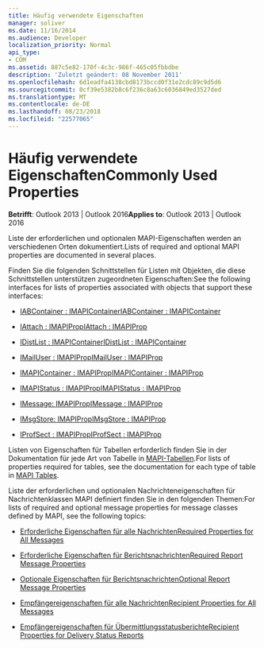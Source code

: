 ```yaml
---
title: Häufig verwendete Eigenschaften
manager: soliver
ms.date: 11/16/2014
ms.audience: Developer
localization_priority: Normal
api_type:
- COM
ms.assetid: 887c5e82-170f-4c3c-986f-465c05fbbdbe
description: 'Zuletzt geändert: 08 November 2011'
ms.openlocfilehash: 6d1eadfa4138cbd8173bccd0f31e2cdc89c9d5d6
ms.sourcegitcommit: 0cf39e5382b8c6f236c8a63c6036849ed3527ded
ms.translationtype: MT
ms.contentlocale: de-DE
ms.lasthandoff: 08/23/2018
ms.locfileid: "22577065"
---
```

# <a name="commonly-used-properties"></a><span data-ttu-id="42486-103">Häufig verwendete Eigenschaften</span><span class="sxs-lookup"><span data-stu-id="42486-103">Commonly Used Properties</span></span>

 
  
<span data-ttu-id="42486-104">**Betrifft**: Outlook 2013 | Outlook 2016</span><span class="sxs-lookup"><span data-stu-id="42486-104">**Applies to**: Outlook 2013 | Outlook 2016</span></span> 
  
<span data-ttu-id="42486-105">Liste der erforderlichen und optionalen MAPI-Eigenschaften werden an verschiedenen Orten dokumentiert.</span><span class="sxs-lookup"><span data-stu-id="42486-105">Lists of required and optional MAPI properties are documented in several places.</span></span>
  
<span data-ttu-id="42486-106">Finden Sie die folgenden Schnittstellen für Listen mit Objekten, die diese Schnittstellen unterstützen zugeordneten Eigenschaften:</span><span class="sxs-lookup"><span data-stu-id="42486-106">See the following interfaces for lists of properties associated with objects that support these interfaces:</span></span>
  
- [<span data-ttu-id="42486-107">IABContainer : IMAPIContainer</span><span class="sxs-lookup"><span data-stu-id="42486-107">IABContainer : IMAPIContainer</span></span>](iabcontainerimapicontainer.md)
    
- [<span data-ttu-id="42486-108">IAttach : IMAPIProp</span><span class="sxs-lookup"><span data-stu-id="42486-108">IAttach : IMAPIProp</span></span>](iattachimapiprop.md)
    
- [<span data-ttu-id="42486-109">IDistList : IMAPIContainer</span><span class="sxs-lookup"><span data-stu-id="42486-109">IDistList : IMAPIContainer</span></span>](idistlistimapicontainer.md)
    
- [<span data-ttu-id="42486-110">IMailUser : IMAPIProp</span><span class="sxs-lookup"><span data-stu-id="42486-110">IMailUser : IMAPIProp</span></span>](imailuserimapiprop.md)
    
- [<span data-ttu-id="42486-111">IMAPIContainer : IMAPIProp</span><span class="sxs-lookup"><span data-stu-id="42486-111">IMAPIContainer : IMAPIProp</span></span>](imapicontainerimapiprop.md)
    
- [<span data-ttu-id="42486-112">IMAPIStatus : IMAPIProp</span><span class="sxs-lookup"><span data-stu-id="42486-112">IMAPIStatus : IMAPIProp</span></span>](imapistatusimapiprop.md)
    
- [<span data-ttu-id="42486-113">IMessage: IMAPIProp</span><span class="sxs-lookup"><span data-stu-id="42486-113">IMessage : IMAPIProp</span></span>](imessageimapiprop.md)
    
- [<span data-ttu-id="42486-114">IMsgStore: IMAPIProp</span><span class="sxs-lookup"><span data-stu-id="42486-114">IMsgStore : IMAPIProp</span></span>](imsgstoreimapiprop.md)
    
- [<span data-ttu-id="42486-115">IProfSect : IMAPIProp</span><span class="sxs-lookup"><span data-stu-id="42486-115">IProfSect : IMAPIProp</span></span>](iprofsectimapiprop.md)
    
<span data-ttu-id="42486-116">Listen von Eigenschaften für Tabellen erforderlich finden Sie in der Dokumentation für jede Art von Tabelle in [MAPI-Tabellen](mapi-tables.md).</span><span class="sxs-lookup"><span data-stu-id="42486-116">For lists of properties required for tables, see the documentation for each type of table in [MAPI Tables](mapi-tables.md).</span></span>
  
<span data-ttu-id="42486-117">Liste der erforderlichen und optionalen Nachrichteneigenschaften für Nachrichtenklassen MAPI definiert finden Sie in den folgenden Themen:</span><span class="sxs-lookup"><span data-stu-id="42486-117">For lists of required and optional message properties for message classes defined by MAPI, see the following topics:</span></span> 
  
- [<span data-ttu-id="42486-118">Erforderliche Eigenschaften für alle Nachrichten</span><span class="sxs-lookup"><span data-stu-id="42486-118">Required Properties for All Messages</span></span>](required-properties-for-all-messages.md)
    
- [<span data-ttu-id="42486-119">Erforderliche Eigenschaften  für Berichtsnachrichten</span><span class="sxs-lookup"><span data-stu-id="42486-119">Required Report Message Properties</span></span>](required-report-message-properties.md)
    
- [<span data-ttu-id="42486-120">Optionale Eigenschaften für Berichtsnachrichten</span><span class="sxs-lookup"><span data-stu-id="42486-120">Optional Report Message Properties</span></span>](optional-report-message-properties.md)
    
- [<span data-ttu-id="42486-121">Empfängereigenschaften für alle Nachrichten</span><span class="sxs-lookup"><span data-stu-id="42486-121">Recipient Properties for All Messages</span></span>](recipient-properties-for-all-messages.md)
    
- [<span data-ttu-id="42486-122">Empfängereigenschaften für Übermittlungsstatusberichte</span><span class="sxs-lookup"><span data-stu-id="42486-122">Recipient Properties for Delivery Status Reports</span></span>](recipient-properties-for-delivery-status-reports.md)
    

